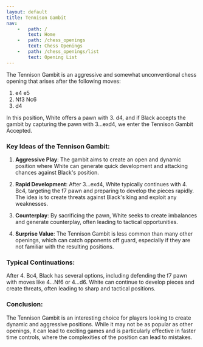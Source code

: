 ```yaml
---
layout: default
title: Tennison Gambit
nav:
    -   path: /
        text: Home
    -   path: /chess_openings
        text: Chess Openings
    -   path: /chess_openings/list
        text: Opening List
---
```


The Tennison Gambit is an aggressive and somewhat unconventional chess opening that arises after the following moves:

1. e4 e5
2. Nf3 Nc6
3. d4

In this position, White offers a pawn with 3. d4, and if Black accepts the gambit by capturing the pawn with 3...exd4, we enter the Tennison Gambit Accepted.

### Key Ideas of the Tennison Gambit:

1. **Aggressive Play**: The gambit aims to create an open and dynamic position where White can generate quick development and attacking chances against Black's position.

2. **Rapid Development**: After 3...exd4, White typically continues with 4. Bc4, targeting the f7 pawn and preparing to develop the pieces rapidly. The idea is to create threats against Black's king and exploit any weaknesses.

3. **Counterplay**: By sacrificing the pawn, White seeks to create imbalances and generate counterplay, often leading to tactical opportunities.

4. **Surprise Value**: The Tennison Gambit is less common than many other openings, which can catch opponents off guard, especially if they are not familiar with the resulting positions.

### Typical Continuations:

After 4. Bc4, Black has several options, including defending the f7 pawn with moves like 4...Nf6 or 4...d6. White can continue to develop pieces and create threats, often leading to sharp and tactical positions.

### Conclusion:

The Tennison Gambit is an interesting choice for players looking to create dynamic and aggressive positions. While it may not be as popular as other openings, it can lead to exciting games and is particularly effective in faster time controls, where the complexities of the position can lead to mistakes.